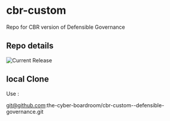 # cbr-custom
Repo for CBR version of Defensible Governance 


## Repo details

![Current Release](https://img.shields.io/badge/release-v0.1.8-blue)

## local Clone

Use :

git@github.com:the-cyber-boardroom/cbr-custom--defensible-governance.git
